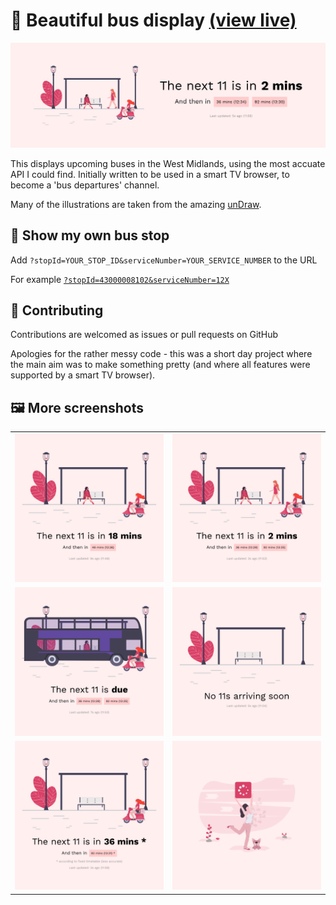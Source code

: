 # 🚌 Beautiful bus display [(view live)](https://domdomegg.github.io/beautiful-bus-display/)

![Bus display showing bus in 2 minutes](branding/ultrawide/2mins.png)

This displays upcoming buses in the West Midlands, using the most accuate API I could find. Initially written to be used in a smart TV browser, to become a 'bus departures' channel.

Many of the illustrations are taken from the amazing [unDraw](https://undraw.co/).

## 🚏 Show my own bus stop

Add `?stopId=YOUR_STOP_ID&serviceNumber=YOUR_SERVICE_NUMBER` to the URL

For example [`?stopId=43000008102&serviceNumber=12X`](https://domdomegg.github.io/beautiful-bus-display/?stopId=43000008102&serviceNumber=12X)

## 🙌 Contributing

Contributions are welcomed as issues or pull requests on GitHub

Apologies for the rather messy code - this was a short day project where the main aim was to make something pretty (and where all features were supported by a smart TV browser).

## 🖼 More screenshots

<table>
  <tbody>
    <tr>
      <td><img alt="Bus display showing bus in 18 minutes" src="branding/square/18mins.png"></td>
      <td><img alt="Bus display showing bus in 2 minutes" src="branding/square/2mins.png"></td>
    </tr>
    <tr>
      <td><img alt="Bus display showing bus is due" src="branding/square/due.png"></td>
      <td><img alt="Bus display showing there are no buses" src="branding/square/none.png"></td>
    </tr>
    <tr>
      <td><img alt="Bus display showing fixed timetable" src="branding/square/timetable.png"></td>
      <td><img alt="Loading screen" src="branding/square/loading.png"></td>
    </tr>
  </tbody>
</table>
